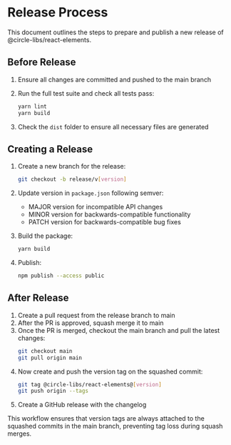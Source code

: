 # Release Process

This document outlines the steps to prepare and publish a new release of @circle-libs/react-elements.

## Before Release

1. Ensure all changes are committed and pushed to the main branch
2. Run the full test suite and check all tests pass:

   ```bash
   yarn lint
   yarn build
   ```

3. Check the `dist` folder to ensure all necessary files are generated

## Creating a Release

1. Create a new branch for the release:

   ```bash
   git checkout -b release/v[version]
   ```

2. Update version in `package.json` following semver:

   - MAJOR version for incompatible API changes
   - MINOR version for backwards-compatible functionality
   - PATCH version for backwards-compatible bug fixes

3. Build the package:

   ```bash
   yarn build
   ```

4. Publish:

   ```bash
   npm publish --access public
   ```

## After Release

1. Create a pull request from the release branch to main
2. After the PR is approved, squash merge it to main
3. Once the PR is merged, checkout the main branch and pull the latest changes:
   ```bash
   git checkout main
   git pull origin main
   ```
4. Now create and push the version tag on the squashed commit:
   ```bash
   git tag @circle-libs/react-elements@[version]
   git push origin --tags
   ```
5. Create a GitHub release with the changelog

This workflow ensures that version tags are always attached to the squashed commits in the main branch, preventing tag loss during squash merges.
